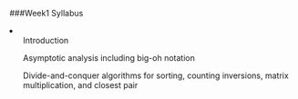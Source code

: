 ###Week1 Syllabus

<li><ul>Introduction</ul>
<ul>Asymptotic analysis including big-oh notation</ul>
<ul>Divide-and-conquer algorithms for sorting, counting inversions, matrix multiplication, and closest pair</ul>
</li>
